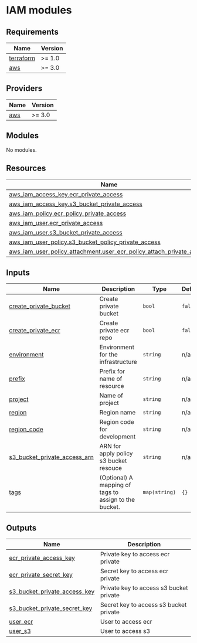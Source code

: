# IAM modules
<!-- BEGIN_TF_DOCS -->
## Requirements

| Name | Version |
|------|---------|
| <a name="requirement_terraform"></a> [terraform](#requirement\_terraform) | >= 1.0 |
| <a name="requirement_aws"></a> [aws](#requirement\_aws) | >= 3.0 |

## Providers

| Name | Version |
|------|---------|
| <a name="provider_aws"></a> [aws](#provider\_aws) | >= 3.0 |

## Modules

No modules.

## Resources

| Name | Type |
|------|------|
| [aws_iam_access_key.ecr_private_access](https://registry.terraform.io/providers/hashicorp/aws/latest/docs/resources/iam_access_key) | resource |
| [aws_iam_access_key.s3_bucket_private_access](https://registry.terraform.io/providers/hashicorp/aws/latest/docs/resources/iam_access_key) | resource |
| [aws_iam_policy.ecr_policy_private_access](https://registry.terraform.io/providers/hashicorp/aws/latest/docs/resources/iam_policy) | resource |
| [aws_iam_user.ecr_private_access](https://registry.terraform.io/providers/hashicorp/aws/latest/docs/resources/iam_user) | resource |
| [aws_iam_user.s3_bucket_private_access](https://registry.terraform.io/providers/hashicorp/aws/latest/docs/resources/iam_user) | resource |
| [aws_iam_user_policy.s3_bucket_policy_private_access](https://registry.terraform.io/providers/hashicorp/aws/latest/docs/resources/iam_user_policy) | resource |
| [aws_iam_user_policy_attachment.user_ecr_policy_attach_private_access](https://registry.terraform.io/providers/hashicorp/aws/latest/docs/resources/iam_user_policy_attachment) | resource |

## Inputs

| Name | Description | Type | Default | Required |
|------|-------------|------|---------|:--------:|
| <a name="input_create_private_bucket"></a> [create\_private\_bucket](#input\_create\_private\_bucket) | Create private bucket | `bool` | `false` | no |
| <a name="input_create_private_ecr"></a> [create\_private\_ecr](#input\_create\_private\_ecr) | Create private ecr repo | `bool` | `false` | no |
| <a name="input_environment"></a> [environment](#input\_environment) | Environment for the infrastructure | `string` | n/a | yes |
| <a name="input_prefix"></a> [prefix](#input\_prefix) | Prefix for name of resource | `string` | n/a | yes |
| <a name="input_project"></a> [project](#input\_project) | Name of project | `string` | n/a | yes |
| <a name="input_region"></a> [region](#input\_region) | Region name | `string` | n/a | yes |
| <a name="input_region_code"></a> [region\_code](#input\_region\_code) | Region code for development | `string` | n/a | yes |
| <a name="input_s3_bucket_private_access_arn"></a> [s3\_bucket\_private\_access\_arn](#input\_s3\_bucket\_private\_access\_arn) | ARN for apply policy s3 bucket resouce | `string` | n/a | yes |
| <a name="input_tags"></a> [tags](#input\_tags) | (Optional) A mapping of tags to assign to the bucket. | `map(string)` | `{}` | no |

## Outputs

| Name | Description |
|------|-------------|
| <a name="output_ecr_private_access_key"></a> [ecr\_private\_access\_key](#output\_ecr\_private\_access\_key) | Private key to access ecr private |
| <a name="output_ecr_private_secret_key"></a> [ecr\_private\_secret\_key](#output\_ecr\_private\_secret\_key) | Secret key to access ecr private |
| <a name="output_s3_bucket_private_access_key"></a> [s3\_bucket\_private\_access\_key](#output\_s3\_bucket\_private\_access\_key) | Private key to access s3 bucket private |
| <a name="output_s3_bucket_private_secret_key"></a> [s3\_bucket\_private\_secret\_key](#output\_s3\_bucket\_private\_secret\_key) | Secret key to access s3 bucket private |
| <a name="output_user_ecr"></a> [user\_ecr](#output\_user\_ecr) | User to access ecr |
| <a name="output_user_s3"></a> [user\_s3](#output\_user\_s3) | User to access s3 |
<!-- END_TF_DOCS -->